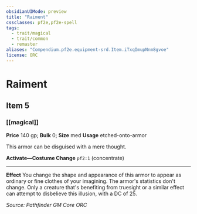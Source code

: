 ```yaml
---
obsidianUIMode: preview
title: "Raiment"
cssclasses: pf2e,pf2e-spell
tags:
  - trait/magical
  - trait/common
  - remaster
aliases: "Compendium.pf2e.equipment-srd.Item.iTxqImupNnm8gvoe"
license: ORC
---
```

# Raiment
## Item 5
### [[magical]]


**Price** 140 gp; 
**Bulk** 0; **Size** med
**Usage** etched-onto-armor

This armor can be disguised with a mere thought.

**Activate—Costume Change** `pf2:1` (concentrate)

* * *

**Effect** You change the shape and appearance of this armor to appear as ordinary or fine clothes of your imagining. The armor's statistics don't change. Only a creature that's benefiting from truesight or a similar effect can attempt to disbelieve this illusion, with a DC of 25.

*Source: Pathfinder GM Core*
*ORC*